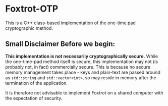 # Foxtrot-OTP
This is a C++ class-based implementation of the one-time pad cryptographic method.

## Small Disclaimer Before we begin:

<b>This implementation is not necessarily cryptographically secure.</b> While the one-time-pad method itself is secure, this 
implementation may not (is probably not, in fact) commercially secure. This is because no secure memory management takes place - keys and plain-text are passed around as `std::string` and `std::vector<int>`, so may reside in memory after the termination of the application.

It is therefore not advisable to implement Foxtrot on a shared computer with the expectation of security.
